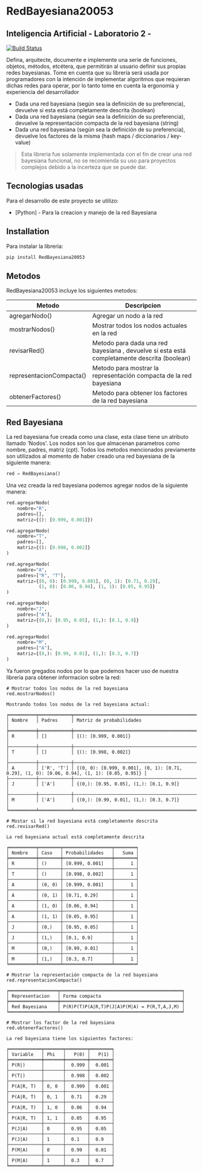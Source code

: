 # RedBayesiana20053
## Inteligencia Artificial - Laboratorio 2 -

[![Build Status](https://travis-ci.org/joemccann/dillinger.svg?branch=master)](https://travis-ci.org/joemccann/dillinger)

Defina, arquitecte, documente e implemente una serie de funciones, objetos, métodos, etcétera, que permitirán al
usuario definir sus propias redes bayesianas. Tome en cuenta que su librería será usada por programadores con la
intención de implementar algoritmos que requieran dichas redes para operar, por lo tanto tome en cuenta la
ergonomía y experiencia del desarrollador

- Dada una red bayesiana (según sea la definición de su preferencia), devuelve si esta está completamente descrita (boolean)
- Dada una red bayesiana (según sea la definición de su preferencia), devuelve la representación compacta de la red bayesiana (string)
- Dada una red bayesiana (según sea la definición de su preferencia), devuelve los factores de la misma (hash maps / diccionarios / key-value)

> Esta libreria fue solamente implementada con el fin de crear una red bayesiana
> funcional, no se recomienda su uso para proyectos complejos debido a la incerteza
> que se puede dar. 

## Tecnologias usadas

Para el desarrollo de este proyecto se utilizo:

- [Python] - Para la creacion y manejo de la red Bayesiana

## Installation

Para instalar la libreria:

```sh
pip install RedBayesiana20053
```
## Metodos

RedBayesiana20053 incluye los siguientes metodos:

| Metodo | Descripcion |
| ------ | ------ |
| agregarNodo() | Agregar un nodo a la red|
| mostrarNodos() | Mostrar todos los nodos actuales en la red |
| revisarRed() | Metodo para dada una red bayesiana , devuelve si esta está completamente descrita (boolean) |
| representacionCompacta() | Metodo para mostrar la representación compacta de la red bayesiana|
| obtenerFactores() | Metodo para obtener los factores de la red bayesiana |

## Red Bayesiana

La red bayesiana fue creada como una clase, esta clase tiene un atributo llamado 'Nodos'. Los nodos son los que almacenan parametros como nombre, padres, matriz (cpt). Todos los metodos mencionados previamente son utilizados al momento de haber creado una red bayesiana de la siguiente manera:

```py
red = RedBayesiana()
```

Una vez creada la red bayesiana podemos agregar nodos de la siguiente manera:

```py
red.agregarNodo(
    nombre="R",
    padres=[],
    matriz={(): [0.999, 0.001]})

red.agregarNodo(
    nombre="T",
    padres=[],
    matriz={(): [0.998, 0.002]}
)

red.agregarNodo(
    nombre="A",
    padres=["R", "T"],
    matriz={(0, 0): [0.999, 0.001], (0, 1): [0.71, 0.29],
            (1, 0): [0.06, 0.94], (1, 1): [0.05, 0.95]}
)

red.agregarNodo(
    nombre="J",
    padres=["A"],
    matriz={(0,): [0.95, 0.05], (1,): [0.1, 0.9]}
)

red.agregarNodo(
    nombre="M",
    padres=["A"],
    matriz={(0,): [0.99, 0.01], (1,): [0.3, 0.7]}
)
```

Ya fueron gregados nodos por lo que podemos hacer uso de nuestra libreria para obtener informacion sobre la red:
```
# Mostrar todos los nodos de la red bayesiana
red.mostrarNodos()

Mostrando todos los nodos de la red bayesiana actual:

╒══════════╤════════════╤════════════════════════════════════════════════════════════════════════════════════════════╕
│ Nombre   │ Padres     │ Matriz de probabilidades                                                                   │
╞══════════╪════════════╪════════════════════════════════════════════════════════════════════════════════════════════╡
│ R        │ []         │ {(): [0.999, 0.001]}                                                                       │
├──────────┼────────────┼────────────────────────────────────────────────────────────────────────────────────────────┤
│ T        │ []         │ {(): [0.998, 0.002]}                                                                       │
├──────────┼────────────┼────────────────────────────────────────────────────────────────────────────────────────────┤
│ A        │ ['R', 'T'] │ {(0, 0): [0.999, 0.001], (0, 1): [0.71, 0.29], (1, 0): [0.06, 0.94], (1, 1): [0.05, 0.95]} │
├──────────┼────────────┼────────────────────────────────────────────────────────────────────────────────────────────┤
│ J        │ ['A']      │ {(0,): [0.95, 0.05], (1,): [0.1, 0.9]}                                                     │
├──────────┼────────────┼────────────────────────────────────────────────────────────────────────────────────────────┤
│ M        │ ['A']      │ {(0,): [0.99, 0.01], (1,): [0.3, 0.7]}                                                     │
╘══════════╧════════════╧════════════════════════════════════════════════════════════════════════════════════════════╛

# Mostar si la red bayesiana está completamente descrita
red.revisarRed()

La red bayesiana actual está completamente descrita

╒══════════╤════════╤══════════════════╤════════╕
│ Nombre   │ Caso   │ Probabilidades   │   Suma │
╞══════════╪════════╪══════════════════╪════════╡
│ R        │ ()     │ [0.999, 0.001]   │      1 │
├──────────┼────────┼──────────────────┼────────┤
│ T        │ ()     │ [0.998, 0.002]   │      1 │
├──────────┼────────┼──────────────────┼────────┤
│ A        │ (0, 0) │ [0.999, 0.001]   │      1 │
├──────────┼────────┼──────────────────┼────────┤
│ A        │ (0, 1) │ [0.71, 0.29]     │      1 │
├──────────┼────────┼──────────────────┼────────┤
│ A        │ (1, 0) │ [0.06, 0.94]     │      1 │
├──────────┼────────┼──────────────────┼────────┤
│ A        │ (1, 1) │ [0.05, 0.95]     │      1 │
├──────────┼────────┼──────────────────┼────────┤
│ J        │ (0,)   │ [0.95, 0.05]     │      1 │
├──────────┼────────┼──────────────────┼────────┤
│ J        │ (1,)   │ [0.1, 0.9]       │      1 │
├──────────┼────────┼──────────────────┼────────┤
│ M        │ (0,)   │ [0.99, 0.01]     │      1 │
├──────────┼────────┼──────────────────┼────────┤
│ M        │ (1,)   │ [0.3, 0.7]       │      1 │
╘══════════╧════════╧══════════════════╧════════╛

# Mostrar la representación compacta de la red bayesiana
red.representacionCompacta()

╒══════════════════╤═════════════════════════════════════════════╕
│ Representacion   │ Forma compacta                              │
╞══════════════════╪═════════════════════════════════════════════╡
│ Red Bayesiana    │ P(R)P(T)P(A|R,T)P(J|A)P(M|A) = P(R,T,A,J,M) │
╘══════════════════╧═════════════════════════════════════════════╛

# Mostrar los factor de la red bayesiana
red.obtenerFactores()

La red bayesiana tiene los siguientes factores:

╒════════════╤═══════╤════════╤════════╕
│ Variable   │ Phi   │   P(0) │   P(1) │
╞════════════╪═══════╪════════╪════════╡
│ P(R|)      │       │  0.999 │  0.001 │
├────────────┼───────┼────────┼────────┤
│ P(T|)      │       │  0.998 │  0.002 │
├────────────┼───────┼────────┼────────┤
│ P(A|R, T)  │ 0, 0  │  0.999 │  0.001 │
├────────────┼───────┼────────┼────────┤
│ P(A|R, T)  │ 0, 1  │  0.71  │  0.29  │
├────────────┼───────┼────────┼────────┤
│ P(A|R, T)  │ 1, 0  │  0.06  │  0.94  │
├────────────┼───────┼────────┼────────┤
│ P(A|R, T)  │ 1, 1  │  0.05  │  0.95  │
├────────────┼───────┼────────┼────────┤
│ P(J|A)     │ 0     │  0.95  │  0.05  │
├────────────┼───────┼────────┼────────┤
│ P(J|A)     │ 1     │  0.1   │  0.9   │
├────────────┼───────┼────────┼────────┤
│ P(M|A)     │ 0     │  0.99  │  0.01  │
├────────────┼───────┼────────┼────────┤
│ P(M|A)     │ 1     │  0.3   │  0.7   │
╘════════════╧═══════╧════════╧════════╛

```


